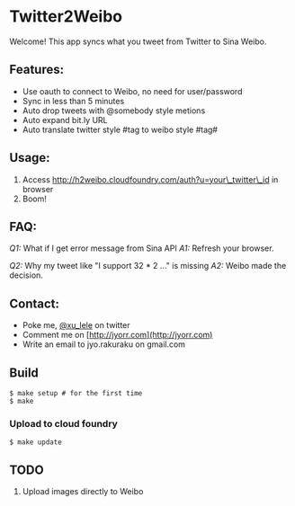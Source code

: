 # Twitter2Weibo

Welcome! This app syncs what you tweet from Twitter to Sina Weibo.

## Features:
  * Use oauth to connect to Weibo, no need for user/password
  * Sync in less than 5 minutes
  * Auto drop tweets with @somebody style metions
  * Auto expand bit.ly URL
  * Auto translate twitter style #tag to weibo style #tag#

## Usage:
  1. Access http://h2weibo.cloudfoundry.com/auth?u=your\_twitter\_id in browser
  2. Boom!

## FAQ:

  *Q1:* What if I get error message from Sina API
  *A1:* Refresh your browser.

  *Q2:* Why my tweet like "I support 32 * 2 ..." is missing
  *A2:* Weibo made the decision.

## Contact:
  * Poke me, [@xu\_lele](http://twitter.com/xu_lele) on twitter
  * Comment me on [http://jyorr.com](http://jyorr.com)
  * Write an email to jyo.rakuraku on gmail.com

## Build

    $ make setup # for the first time
    $ make

### Upload to cloud foundry

    $ make update

## TODO

1. Upload images directly to Weibo
